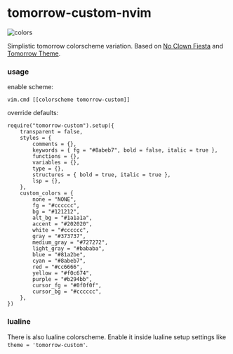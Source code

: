 # tomorrow-custom-nvim

![colors](https://github.com/korei999/tomorrow-custom-nvim/assets/93387739/950cd63e-781e-4e40-8c5c-aaf50f259ba4)

Simplistic tomorrow colorscheme variation.
Based on [No Clown Fiesta](https://github.com/aktersnurra/no-clown-fiesta.nvim) and [Tomorrow Theme](https://github.com/chriskempson/tomorrow-theme).

### usage
enable scheme:
```
vim.cmd [[colorscheme tomorrow-custom]]
```
override defaults:
```
require("tomorrow-custom").setup({
    transparent = false,
    styles = {
        comments = {},
        keywords = { fg = "#8abeb7", bold = false, italic = true },
        functions = {},
        variables = {},
        type = {},
        structures = { bold = true, italic = true },
        lsp = {},
    },
    custom_colors = {
        none = "NONE",
        fg = "#cccccc",
        bg = "#121212",
        alt_bg = "#1a1a1a",
        accent = "#202020",
        white = "#cccccc",
        gray = "#373737",
        medium_gray = "#727272",
        light_gray = "#bababa",
        blue = "#81a2be",
        cyan = "#8abeb7",
        red = "#cc6666",
        yellow = "#f0c674",
        purple = "#b294bb",
        cursor_fg = "#0f0f0f",
        cursor_bg = "#cccccc",
    },
})
```
### lualine
There is also lualine colorscheme. Enable it inside lualine setup settings like `theme = 'tomorrow-custom'`.
